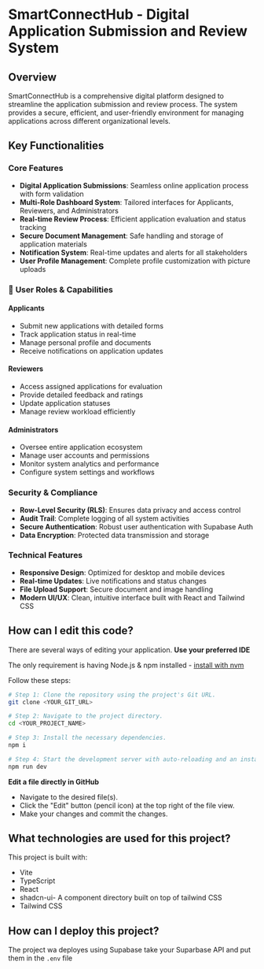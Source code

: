 # SmartConnectHub - Digital Application Submission and Review System

## Overview

SmartConnectHub is a comprehensive digital platform designed to streamline the application submission and review process. The system provides a secure, efficient, and user-friendly environment for managing applications across different organizational levels.

## Key Functionalities

### **Core Features**
- **Digital Application Submissions**: Seamless online application process with form validation
- **Multi-Role Dashboard System**: Tailored interfaces for Applicants, Reviewers, and Administrators
- **Real-time Review Process**: Efficient application evaluation and status tracking
- **Secure Document Management**: Safe handling and storage of application materials
- **Notification System**: Real-time updates and alerts for all stakeholders
- **User Profile Management**: Complete profile customization with picture uploads

### 👥 **User Roles & Capabilities**

#### **Applicants**
- Submit new applications with detailed forms
- Track application status in real-time
- Manage personal profile and documents
- Receive notifications on application updates

#### **Reviewers**
- Access assigned applications for evaluation
- Provide detailed feedback and ratings
- Update application statuses
- Manage review workload efficiently

#### **Administrators**
- Oversee entire application ecosystem
- Manage user accounts and permissions
- Monitor system analytics and performance
- Configure system settings and workflows

###  **Security & Compliance**
- **Row-Level Security (RLS)**: Ensures data privacy and access control
- **Audit Trail**: Complete logging of all system activities
- **Secure Authentication**: Robust user authentication with Supabase Auth
- **Data Encryption**: Protected data transmission and storage

###  **Technical Features**
- **Responsive Design**: Optimized for desktop and mobile devices
- **Real-time Updates**: Live notifications and status changes
- **File Upload Support**: Secure document and image handling
- **Modern UI/UX**: Clean, intuitive interface built with React and Tailwind CSS

## How can I edit this code?
There are several ways of editing your application.
**Use your preferred IDE**

The only requirement is having Node.js & npm installed - [install with nvm](https://github.com/nvm-sh/nvm#installing-and-updating)

Follow these steps:

```sh
# Step 1: Clone the repository using the project's Git URL.
git clone <YOUR_GIT_URL>

# Step 2: Navigate to the project directory.
cd <YOUR_PROJECT_NAME>

# Step 3: Install the necessary dependencies.
npm i

# Step 4: Start the development server with auto-reloading and an instant preview.
npm run dev
```

**Edit a file directly in GitHub**

- Navigate to the desired file(s).
- Click the "Edit" button (pencil icon) at the top right of the file view.
- Make your changes and commit the changes.

## What technologies are used for this project?

This project is built with:

- Vite
- TypeScript
- React
- shadcn-ui- A component directory built on top of tailwind CSS
- Tailwind CSS

## How can I deploy this project?
The project wa deployes using Supabase
take your Suparbase API and put them in the ``.env`` file
